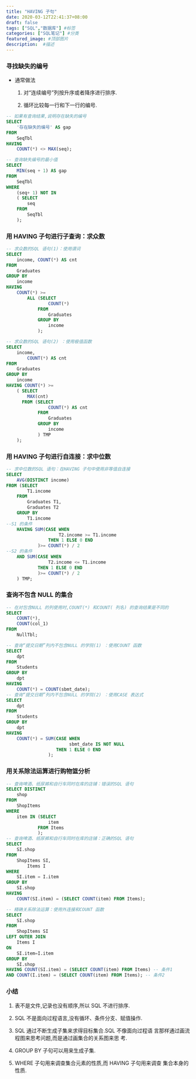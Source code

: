 ```yaml
---
title: "HAVING 子句"
date: 2020-03-12T22:41:37+08:00
draft: false
tags: ["SQL","数据库"] #标签
categories: ["SQL笔记"] #分类
featured_image: #顶部图片
description:  #描述
---
```


### 寻找缺失的编号

- 通常做法

    01. 对“连续编号”列按升序或者降序进行排序.

    02. 循环比较每一行和下一行的编号.

```sql
-- 如果有查询结果,说明存在缺失的编号
SELECT
    '存在缺失的编号' AS gap
FROM
    SeqTbl
HAVING
    COUNT(*) <> MAX(seq);

-- 查询缺失编号的最小值
SELECT
    MIN(seq + 1) AS gap
FROM
    SeqTbl
WHERE
    (seq+ 1) NOT IN
    ( SELECT
        seq
    FROM
        SeqTbl
    );
```

### 用 HAVING 子句进行子查询：求众数

```sql
-- 求众数的SQL 语句(1)：使用谓词
SELECT
    income, COUNT(*) AS cnt
FROM
    Graduates
GROUP BY
    income
HAVING
    COUNT(*) >=
        ALL (SELECT
                COUNT(*)
            FROM
                Graduates
            GROUP BY
                income
            );

-- 求众数的SQL 语句(2) ：使用极值函数
SELECT
    income,
        COUNT(*) AS cnt
FROM
    Graduates
GROUP BY
    income
HAVING COUNT(*) >=
    ( SELECT
        MAX(cnt)
      FROM (SELECT
                COUNT(*) AS cnt
            FROM
                Graduates
            GROUP BY
                income
            ) TMP
    );
```

### 用 HAVING 子句进行自连接：求中位数

```sql
-- 求中位数的SQL 语句：在HAVING 子句中使用非等值自连接
SELECT
    AVG(DISTINCT income)
FROM (SELECT
        T1.income
    FROM
        Graduates T1,
        Graduates T2
    GROUP BY
        T1.income
--S1 的条件
    HAVING SUM(CASE WHEN
                    T2.income >= T1.income
                THEN 1 ELSE 0 END
            )>= COUNT(*) / 2
--S2 的条件
    AND SUM(CASE WHEN
                T2.income <= T1.income
            THEN 1 ELSE 0 END
            )>= COUNT(*) / 2
    ) TMP;
```

### 查询不包含 NULL 的集合

```sql
-- 在对包含NULL 的列使用时,COUNT(*) 和COUNT( 列名) 的查询结果是不同的
SELECT
    COUNT(*),
    COUNT(col_1)
FROM
    NullTbl;

-- 查询“提交日期”列内不包含NULL 的学院(1) ：使用COUNT 函数
SELECT
    dpt
FROM
    Students
GROUP BY
    dpt
HAVING
    COUNT(*) = COUNT(sbmt_date);
-- 查询“提交日期”列内不包含NULL 的学院(2) ：使用CASE 表达式
SELECT
    dpt
FROM
    Students
GROUP BY
    dpt
HAVING
    COUNT(*) = SUM(CASE WHEN
                        sbmt_date IS NOT NULL
                   THEN 1 ELSE 0 END
                );
```

### 用关系除法运算进行购物篮分析

```sql
-- 查询啤酒、纸尿裤和自行车同时在库的店铺：错误的SQL 语句
SELECT DISTINCT
    shop
FROM
    ShopItems
WHERE
    item IN (SELECT
                item
            FROM Items
            );
-- 查询啤酒、纸尿裤和自行车同时在库的店铺：正确的SQL 语句
SELECT
    SI.shop
FROM
    ShopItems SI,
        Items I
WHERE
    SI.item = I.item
GROUP BY
    SI.shop
HAVING
    COUNT(SI.item) = (SELECT COUNT(item) FROM Items);

-- 精确关系除法运算：使用外连接和COUNT 函数
SELECT
    SI.shop
FROM
    ShopItems SI
LEFT OUTER JOIN
    Items I
ON
    SI.item=I.item
GROUP BY
    SI.shop
HAVING COUNT(SI.item) = (SELECT COUNT(item) FROM Items) -- 条件1
AND COUNT(I.item) = (SELECT COUNT(item) FROM Items); -- 条件2
```

### 小结

01. 表不是文件,记录也没有顺序,所以 SQL 不进行排序.

02. SQL 不是面向过程语言,没有循环、条件分支、赋值操作.

03. SQL 通过不断生成子集来求得目标集合.SQL 不像面向过程语
言那样通过画流程图来思考问题,而是通过画集合的关系图来思
考.

04. GROUP BY 子句可以用来生成子集.

05. WHERE 子句用来调查集合元素的性质,而 HAVING 子句用来调查
集合本身的性质.
